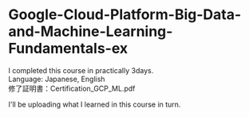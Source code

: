 # Google-Cloud-Platform-Big-Data-and-Machine-Learning-Fundamentals-ex
I completed this course in practically 3days.  
Language: Japanese, English  
修了証明書：Certification_GCP_ML.pdf

I'll be uploading what I learned in this course in turn.
